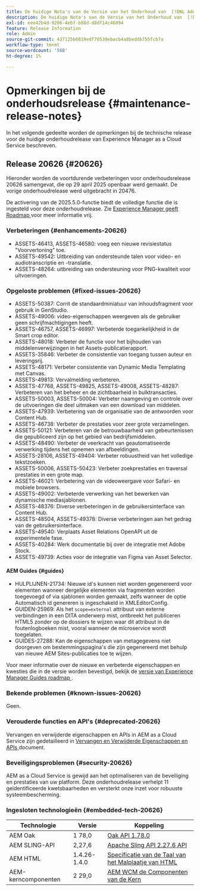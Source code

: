 ```yaml
---
title: De huidige Nota's van de Versie van het Onderhoud van  [!DNL Adobe Experience Manager]  as a Cloud Service.
description: De huidige Nota's van de Versie van het Onderhoud van  [!DNL Adobe Experience Manager]  as a Cloud Service.
exl-id: eee42b4d-9206-4ebf-b88d-d8df14c46094
feature: Release Information
role: Admin
source-git-commit: 437125b6819edf70539ebacb4a8beddb755fcb7a
workflow-type: tm+mt
source-wordcount: '568'
ht-degree: 1%

---
```



# Opmerkingen bij de onderhoudsrelease {#maintenance-release-notes}

In het volgende gedeelte worden de opmerkingen bij de technische release voor de huidige onderhoudrelease van Experience Manager as a Cloud Service beschreven.

## Release 20626 {#20626}

Hieronder worden de voortdurende verbeteringen voor onderhoudsrelease 20626 samengevat, die op 29 april 2025 openbaar werd gemaakt. De vorige onderhoudrelease werd uitgebracht in 20476.

De activering van de 2025.5.0-functie biedt de volledige functie die is ingesteld voor deze onderhoudrelease. Zie [ Experience Manager geeft Roadmap ](https://experienceleague.adobe.com/nl/docs/experience-manager-release-information/aem-release-updates/update-releases-roadmap) voor meer informatie vrij.

### Verbeteringen {#enhancements-20626}

* ASSETS-46413, ASSETS-46580: voeg een nieuwe revisiestatus &quot;Voorvertoning&quot; toe.
* ASSETS-49542: Uitbreiding van ondersteunde talen voor video- en audiotranscriptie en -translatie.
* ASSETS-48264: uitbreiding van ondersteuning voor PNG-kwaliteit voor uitvoeringen.

### Opgeloste problemen {#fixed-issues-20626}

* ASSETS-50387: Corrit de standaardminiatuur van inhoudsfragment voor gebruik in GenStudio.
* ASSETS-49006: video-eigenschappen weergeven als de gebruiker geen schrijfmachtigingen heeft.
* ASSETS-46757, ASSETS-46997: Verbeterde toegankelijkheid in de Smart crop editor.
* ASSETS-48018: Verbeter de functie voor het bijhouden van middelenverwijzingen in het Assets-publicatierapport.
* ASSETS-35846: Verbeter de consistentie van toegang tussen auteur en leveringsrij.
* ASSETS-48171: Verbeter consistentie van Dynamic Media Templating met Canvas.
* ASSETS-49813: Vervalmelding verbeteren.
* ASSETS-47768, ASSETS-49825, ASSETS-49008, ASSETS-48287: Verbeteren van het beheer en de zichtbaarheid in bulktransacties.
* ASSETS-50003, ASSETS-50004: Verbeter naamgeving en controle over de uitvoeringen die deel uitmaken van een download van middelen.
* ASSETS-47939: Verbetering van de organisatie van de antwoorden voor Content Hub.
* ASSETS-46738: Verbeter de prestaties voor zeer grote verzamelingen.
* ASSETS-50121: Verbeteren van de betrouwbaarheid van gebeurtenissen die gepubliceerd zijn op het gebied van bedrijfsmiddelen.
* ASSETS-48490: Verbeter de veerkracht van geautomatiseerde verwerking tijdens het opnemen van afbeeldingen.
* ASSETS-28106, ASSETS-49404: Verbeter robuustheid van het volledige tekstzoeken.
* ASSETS-50006, ASSETS-50423: Verbeter zoekprestaties en traversal prestaties in een grote map.
* ASSETS-46021: Verbetering van de videoweergave voor Safari- en mobiele browsers.
* ASSETS-49002: Verbeterde verwerking van het bewerken van dynamische mediasjablonen.
* ASSETS-48376: Diverse verbeteringen in de gebruikersinterface van Content Hub.
* ASSETS-48504, ASSETS-49378: Diverse verbeteringen aan het gedrag van de gebruikersinterface.
* ASSETS-49540: Verplaats Asset Relations OpenAPI uit de experimentele fase.
* ASSETS-40284: Werk documentatie bij over de integratie met Adobe Stock.
* ASSETS-49739: Acties voor de integratie van Figma van Asset Selector.

#### AEM Guides {#guides}

* HULPLIJNEN-21734: Nieuwe id&#39;s kunnen niet worden gegenereerd voor elementen wanneer dergelijke elementen via fragmenten worden toegevoegd of via sjablonen worden gemaakt, zelfs wanneer de optie Automatisch id genereren is ingeschakeld in XMLEditorConfig.
* GUIDEN-25969: Als het `scope=external` attribuut van externe verbindingen in een DITA onderwerp mist, ontbreekt het publiceren HTML5 zonder op de dossiers te wijzen waar dit attribuut in de foutenlogboeken mist, vooral wanneer de microservice wordt toegelaten.
* GUIDES-27288: Kan de eigenschappen van metagegevens niet doorgeven om bestemmingspagina&#39;s die zijn gegenereerd met behulp van nieuwe AEM Sites-publicaties toe te wijzen.

Voor meer informatie over de nieuwe en verbeterde eigenschappen en kwesties die in de versie worden bevestigd, bekijk de [ versie van Experience Manager Guides roadmap ](https://experienceleague.adobe.com/nl/docs/experience-manager-guides/using/release-info/aem-guides-releases-roadmap).

### Bekende problemen {#known-issues-20626}

Geen.

### Verouderde functies en API&#39;s {#deprecated-20626}

Vervangen en verwijderde eigenschappen en APIs in AEM as a Cloud Service zijn gedetailleerd in [ Vervangen en Verwijderde Eigenschappen en APIs ](/help/release-notes/deprecated-removed-features.md) document.

### Beveiligingsproblemen {#security-20626}

AEM as a Cloud Service is gewijd aan het optimaliseren van de beveiliging en prestaties van uw platform. Deze onderhoudrelease verhelpt 11 geïdentificeerde kwetsbaarheden en versterkt onze inzet voor robuuste systeembescherming.

### Ingesloten technologieën {#embedded-tech-20626}

| Technologie | Versie | Koppeling |
|---|---|---|
| AEM Oak | 1 78,0 | [ Oak API 1.78.0 ](https://www.javadoc.io/doc/org.apache.jackrabbit/oak-api/1.78.0/index.html) |
| AEM SLING-API | 2,27,6 | [ Apache Sling API 2.27.6 API ](https://www.javadoc.io/doc/org.apache.sling/org.apache.sling.api/latest/index.html) |
| AEM HTML | 1.4.26-1.4.0 | [ Specificatie van de Taal van het Malplaatje van HTML ](https://github.com/adobe/htl-spec) |
| AEM-kerncomponenten | 2 29,0 | [ AEM WCM de Componenten van de Kern ](https://github.com/adobe/aem-core-wcm-components) |
